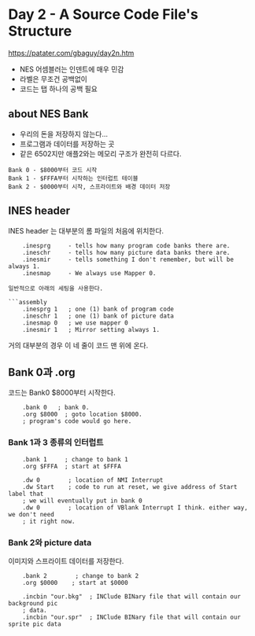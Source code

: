 # Day 2 - A Source Code File's Structure

https://patater.com/gbaguy/day2n.htm

- NES 어셈블러는 인덴트에 매우 민감
- 라벨은 무조건 공백없이
- 코드는 탭 하나의 공백 필요

## about NES Bank

- 우리의 돈을 저장하지 않는다...
- 프로그램과 데이터를 저장하는 곳 
- 같은 6502지만 애플2와는 메모리 구조가 완전히 다르다.

```
Bank 0 - $8000부터 코드 시작
Bank 1 - $FFFA부터 시작하는 인터럽트 테이블 
Bank 2 - $0000부터 시작, 스프라이트와 배경 데이터 저장
```

## INES header

INES header 는 대부분의 롬 파일의 처음에 위치한다.

```asembly
	.inesprg     - tells how many program code banks there are.
	.ineschr     - tells how many picture data banks there are.
	.inesmir     - tells something I don't remember, but will be always 1.
	.inesmap     - We always use Mapper 0.

일반적으로 아래의 세팅을 사용한다.

```assembly
	.inesprg 1   ; one (1) bank of program code
	.ineschr 1   ; one (1) bank of picture data
	.inesmap 0   ; we use mapper 0
	.inesmir 1   ; Mirror setting always 1.
```

거의 대부분의 경우 이 네 줄이 코드 맨 위에 온다.

## Bank 0과 .org

코드는 Bank0 $8000부터 시작한다.

```assembly
	.bank 0   ; bank 0.
	.org $8000  ; goto location $8000.
	; program's code would go here.
```

### Bank 1과 3 종류의 인터럽트

```
    .bank 1     ; change to bank 1
	.org $FFFA  ; start at $FFFA

	.dw 0        ; location of NMI Interrupt
	.dw Start    ; code to run at reset, we give address of Start label that
	; we will eventually put in bank 0
	.dw 0        ; location of VBlank Interrupt I think. either way, we don't need
	; it right now.
```

### Bank 2와 picture data

이미지와 스프라이트 데이터를 저장한다.

```
	.bank 2        ; change to bank 2
	.org $0000    ; start at $0000

	.incbin "our.bkg"  ; INClude BINary file that will contain our background pic
	; data.
	.incbin "our.spr"  ; INClude BINary file that will contain our sprite pic data

